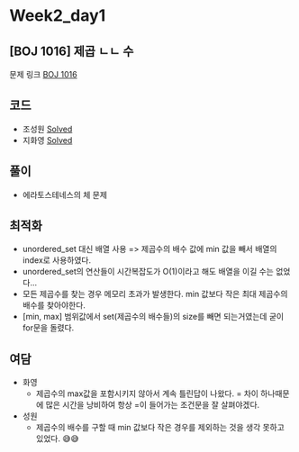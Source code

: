 # Week2_day1

## [BOJ 1016] 제곱 ㄴㄴ 수

문제 링크 [BOJ 1016](https://www.acmicpc.net/problem/1016)

## 코드

- 조성원 [Solved](https://github.com/ji3427/300solves/blob/master/JSWww/WEEK2/1016.cpp)
- 지화영 [Solved](https://github.com/ji3427/300solves/blob/master/ji3427/week2/baekjoon_1016.cpp)

## 풀이

- 에라토스테네스의 체 문제

## 최적화
- unordered_set 대신 배열 사용 => 제곱수의 배수 값에 min 값을 빼서 배열의 index로 사용하였다.
- unordered_set의 연산들이 시간복잡도가 O(1)이라고 해도 배열을 이길 수는 없었다...
- 모든 제곱수를 찾는 경우 메모리 초과가 발생한다. min 값보다 작은 최대 제곱수의 배수를 찾아야한다.
- [min, max] 범위값에서 set(제곱수의 배수들)의 size를 빼면 되는거였는데 굳이 for문을 돌렸다.

## 여담
- 화영 
    - 제곱수의 max값을 포함시키지 않아서 계속 틀린답이 나왔다. = 차이 하나때문에 많은 시간을 낭비하여 항상 =이 들어가는 조건문을 잘 살펴야겠다.
- 성원
    - 제곱수의 배수를 구할 때 min 값보다 작은 경우를 제외하는 것을 생각 못하고 있었다. 😅😅
